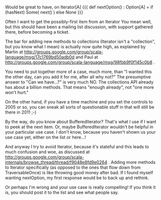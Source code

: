 Would be great to have, on Iterator[A]
{{{
  def nextOption() : Option[A] = if (hasNext) Some( next() ) else None
}}}

Often I want to get the possibly-first item from an Iterator
You mean well, but this should have been a mailing list discussion, with support gathered there, before becoming a ticket.

The bar for adding new methods to collections (Iterator isn't a "collection", but you know what I mean) is actually now quite high, as explained by Martin at http://groups.google.com/group/scala-language/msg/17c1769bd50adb0d and Paul at http://groups.google.com/group/scala-language/msg/98fbb9f0f145c0b8 .

You need to put together more of a case, much more, than "I wanted this the other day, can you add it for me, after all why not?"  The presumptive answer to "Can we have...?" is very much NO.  The collections API already has about a billion methods. That means "enough already", not "one more won't hurt."

On the other hand, if you have a time machine and you set the controls to 2005 or so, you can sneak all sorts of questionable stuff in that will still be there in 2011 ;-)

By the way, do you know about BufferedIterator? That's what I use if I want to peek at the next item. Or, maybe BufferedIterator wouldn't be helpful in your particular use case. I don't know, because you haven't shown us your use case yet, either on the list or here...!

And anyway I try to avoid Iterator, because it's stateful and this leads to much confusion and woe, as discussed at http://groups.google.com/group/scala-internals/browse_thread/thread/f9048e8fd9e0264 . Adding more methods to Iterator specifically (as opposed to the ones that flow down from TraversableOnce) is like throwing good money after bad. If I found myself wanting nextOption, my first response would be to back up and rethink.

Or perhaps I'm wrong and your use case is really compelling!  If you think it is, you should post it to the list and see what people say.
